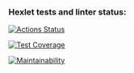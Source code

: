 ### Hexlet tests and linter status:
[![Actions Status](https://github.com/M9lTHblu/js-algorithms-project-lvl1/workflows/hexlet-check/badge.svg)](https://github.com/M9lTHblu/js-algorithms-project-lvl1/actions)

[![Test Coverage](https://api.codeclimate.com/v1/badges/662717138dd63a5ad932/test_coverage)](https://codeclimate.com/github/M9lTHblu/js-algorithms-project-lvl1/test_coverage)

[![Maintainability](https://api.codeclimate.com/v1/badges/662717138dd63a5ad932/maintainability)](https://codeclimate.com/github/M9lTHblu/js-algorithms-project-lvl1/maintainability)
